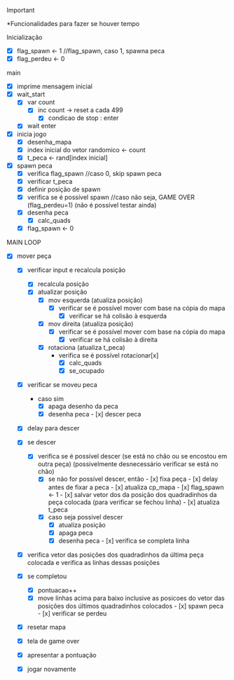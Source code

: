 
> [!IMPORTANT]
*Funcionalidades para fazer se houver tempo

Inicialização
- [x] flag_spawn <- 1 //flag_spawn, caso 1, spawna peca
- [x] flag_perdeu <- 0

main
- [x] imprime mensagem inicial 
- [x] wait_start
	- [x] var count 
		- [x] inc count -> reset a cada 499 
			- [x] condicao de stop : enter
	- [x] wait enter
- [x] inicia jogo
	- [x] desenha_mapa
	- [x] index inicial do vetor randomico <- count
	- [x] t_peca <- rand[index inicial]
- [x] spawn peca
	- [x] verifica flag_spawn //caso 0, skip spawn peca
	- [x] verificar t_peca
    - [x] definir posição de spawn
	- [x] verifica se é possível spawn //caso não seja, GAME OVER (flag_perdeu=1) (não é possível testar ainda)
	- [x] desenha peca
		- [x] calc_quads
	- [x] flag_spawn <- 0

MAIN LOOP
   - [x] mover peça
		- [x] verificar input e recalcula posição
			- [x] recalcula posição
			- [x] atualizar posição
				- [x] mov esquerda (atualiza posição)
					- [x] verificar se é possível mover com base na cópia do mapa
                        - [x] verificar se há colisão à esquerda
				- [x] mov direita (atualiza posição)
					- [x] verificar se é possível mover com base na cópia do mapa
                        - [x] verificar se há colisão à direita
				- [x] rotaciona (atualiza t_peca)
                    -   verifica se é possível rotacionar[x]
                        - [x] calc_quads
                        - [x] se_ocupado
		- [x] verificar se moveu peca
			- caso sim	
				- [x] apaga desenho da peca
				- [x] desenha peca
	- [x] descer peca
		- [x] delay para descer
        - [x] se descer
			- [x] verifica se é possível descer (se está no chão ou se encostou em outra peça) (possivelmente desnecessário verificar se está no chão)
                - [X] se não for possível descer, então
                        - [x] fixa peça
                            - [x] delay antes de fixar a peca
                            - [x] atualiza cp_mapa
                            - [x] flag_spawn <- 1
                            - [x] salvar vetor dos da posição dos quadradinhos da peça colocada (para verificar se fechou linha)
                            - [x] atualiza t_peca
                - [x] caso seja possivel descer 
                    - [x] atualiza posição
                    - [x] apaga peca
                    - [x] desenha peca
	- [x] verifica se completa linha
        - [x] verifica vetor das posições dos quadradinhos da última peça colocada e verifica as linhas dessas posições
		- [x] se completou
			- [x] pontuacao++
            - [x] move linhas acima para baixo inclusive as posicoes do vetor das posições dos últimos quadradinhos colocados
	- [x] spawn peca
	- [x] verificar se perdeu
        - [x] resetar mapa
        - [x] tela de game over
        - [x] apresentar a pontuação
        - [x] jogar novamente

